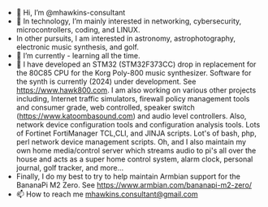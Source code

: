 - 👋 Hi, I’m @mhawkins-consultant
- 👀 In technology, I’m mainly interested in networking, cybersecurity, microcontrollers, coding, and LINUX.
- In other pursuits, I am interested in astronomy, astrophotography, electronic music synthesis, and golf.
- 🌱 I’m currently - learning all the time.
- 💞️ I have developed an STM32 (STM32F373CC) drop in replacement for the 80C85 CPU for the Korg Poly-800 music synthesizer. Software for the synth is currently (2024) under development. See https://www.hawk800.com. I am also working on various other projects including, Internet traffic simulators, firewall policy management tools and consumer grade, web controlled, speaker switch (https://www.katoombasound.com) and audio level controllers. Also, network device configuration tools and configuration analysis tools. Lots of Fortinet FortiManager TCL,CLI, and JINJA scripts. Lot's of bash, php, perl network device management scripts. Oh, and I also maintain my own home media/control server which streams audio to pi's all over the house and acts as a super home control system, alarm clock, personal journal, golf tracker, and more...
- Finally, I do my best to try to help maintain Armbian support for the BananaPi M2 Zero. See https://www.armbian.com/bananapi-m2-zero/
- 📫 How to reach me mhawkins.consultant@gmail.com

<!---
mhawkins-consultant/mhawkins-consultant is a ✨ special ✨ repository because its `README.md` (this file) appears on your GitHub profile.
You can click the Preview link to take a look at your changes.
--->
